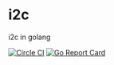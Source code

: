 # i2c
i2c in golang


[![Circle CI](https://circleci.com/gh/explicite/i2c/tree/master.svg?style=svg)](https://circleci.com/gh/explicite/i2c/tree/master)  [![Go Report Card](https://goreportcard.com/badge/github.com/explicite/i2c)](https://goreportcard.com/report/github.com/explicite/i2c)
